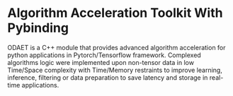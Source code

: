 # Algorithm Acceleration Toolkit With Pybinding
ODAET is a C++ module that provides advanced algorithm acceleration for python applications in Pytorch/Tensorflow framework. Complexed algorithms logic were implemented upon non-tensor data in low Time/Space complexity with Time/Memory restraints to improve learning, inference, filtering or data preparation to save latency and storage in real-time applications.
